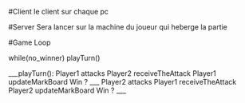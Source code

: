 #Client
le client sur chaque pc

#Server
Sera lancer sur la machine du joueur qui heberge la partie

#Game Loop

while(no_winner) 
    playTurn()

___playTurn():
    Player1 attacks
    Player2 receiveTheAttack
    Player1 updateMarkBoard
    Win ?
    ___
    Player2 attacks
    Player1 receiveTheAttack
    Player2 updateMarkBoard
    Win ?
    ___
